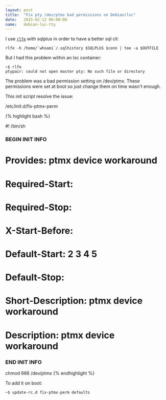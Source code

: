 ```yaml
---
layout: post
title:  "Fix pty /dev/ptmx bad permissions on Debian/lxc"
date:   2015-02-12 00:00:00
name:   debian-lxc-tty
---
```


I use [`rlfe`](https://packages.debian.org/fr/wheezy/rlfe) with sqlplus in order to have a better sql cli:

~~~
rlfe -h /home/`whoami`/.sqlhistory $SQLPLUS $conn | tee -a $OUTFILE
~~~

But I had this problem within an lxc container:

~~~
~$ rlfe 
ptypair: could not open master pty: No such file or directory
~~~

The problem was a bad permission setting on /dev/ptmx. These permissions were set at boot so just change them on time wasn't enough.

This init script resolve the issue:

/etc/init.d/fix-ptmx-perm

{% highlight bash %}

#! /bin/sh

### BEGIN INIT INFO
# Provides:          ptmx device workaround
# Required-Start:    
# Required-Stop:
# X-Start-Before:    
# Default-Start:     2 3 4 5
# Default-Stop:      
# Short-Description: ptmx device workaround
# Description: ptmx device workaround
### END INIT INFO

chmod 666 /dev/ptmx
{% endhighlight %}

To add it on boot:

~~~
~$ update-rc.d fix-ptmx-perm defaults
~~~
